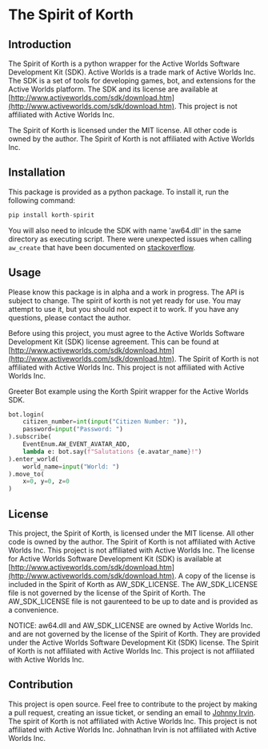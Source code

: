 # The Spirit of Korth

## Introduction

The Spirit of Korth is a python wrapper for the Active Worlds Software Development Kit (SDK). Active Worlds is a trade mark of Active Worlds Inc. The SDK is a set of tools for developing games, bot, and extensions for the Active Worlds platform. The SDK and its license are available at [http://www.activeworlds.com/sdk/download.htm](http://www.activeworlds.com/sdk/download.htm). This project is not affiliated with Active Worlds Inc.

The Spirit of Korth is licensed under the MIT license. All other code is owned by the author. The Spirit of Korth is not affiliated with Active Worlds Inc.

## Installation

This package is provided as a python package. To install it, run the following command:

```python
pip install korth-spirit
```

You will also need to inlcude the SDK with name 'aw64.dll' in the same directory as executing script. There were unexpected issues when calling `aw_create` that have been documented on [stackoverflow](https://stackoverflow.com/questions/70398807/why-does-ctype-function-crash-when-importing-from-python-submodule).

## Usage

Please know this package is in alpha and a work in progress. The API is subject to change. The spirit of korth is not yet ready for use. You may attempt to use it, but you should not expect it to work. If you have any questions, please contact the author.

Before using this project, you must agree to the Active Worlds Software Development Kit (SDK) license agreement. This can be found at [http://www.activeworlds.com/sdk/download.htm](http://www.activeworlds.com/sdk/download.htm). The Spirit of Korth is not affiliated with Active Worlds Inc. This project is not affiliated with Active Worlds Inc.


Greeter Bot example using the Korth Spirit wrapper for the Active Worlds SDK.
```python
bot.login(
    citizen_number=int(input("Citizen Number: ")),
    password=input("Password: ")
).subscribe(
    EventEnum.AW_EVENT_AVATAR_ADD,
    lambda e: bot.say(f"Salutations {e.avatar_name}!")
).enter_world(
    world_name=input("World: ")
).move_to(
    x=0, y=0, z=0
)
```

## License

This project, the Spirit of Korth, is licensed under the MIT license. All other code is owned by the author. The Spirit of Korth is not affiliated with Active Worlds Inc. This project is not affiliated with Active Worlds Inc. The license for Active Worlds Software Development Kit (SDK) is available at [http://www.activeworlds.com/sdk/download.htm](http://www.activeworlds.com/sdk/download.htm). A copy of the license is included in the Spirit of Korth as AW_SDK_LICENSE. The AW_SDK_LICENSE file is not governed by the license of the Spirit of Korth. The AW_SDK_LICENSE file is not gaurenteed to be up to date and is provided as a convenience.

NOTICE: aw64.dll and AW_SDK_LICENSE are owned by Active Worlds Inc. and are not governed by the license of the Spirit of Korth. They are provided under the Active Worlds Software Development Kit (SDK) license. The Spirit of Korth is not affiliated with Active Worlds Inc. This project is not affiliated with Active Worlds Inc.

## Contribution

This project is open source. Feel free to contribute to the project by making a pull request, creating an issue ticket, or sending an email to [Johnny Irvin](mailto:irvinjohnathan@gmail.com). The spirit of Korth is not affiliated with Active Worlds Inc. This project is not affiliated with Active Worlds Inc. Johnathan Irvin is not affiliated with Active Worlds Inc.
